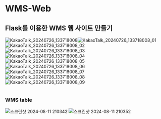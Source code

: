 # WMS-Web
## Flask를 이용한 WMS 웹 사이트 만들기
![KakaoTalk_20240726_133718008](https://github.com/user-attachments/assets/6c7179bc-a361-4077-842b-18f52abf70e2)![KakaoTalk_20240726_133718008_01](https://github.com/user-attachments/assets/e4d945fa-7738-409b-87dd-ea9b9962e470)![KakaoTalk_20240726_133718008_02](https://github.com/user-attachments/assets/60836545-c170-4e95-9f77-007c834b9ca3)![KakaoTalk_20240726_133718008_03](https://github.com/user-attachments/assets/801f2ea2-e597-4f67-a66b-6b207f90c41d)![KakaoTalk_20240726_133718008_04](https://github.com/user-attachments/assets/c1999145-8367-4ea4-8d6c-2a513f066fa1)![KakaoTalk_20240726_133718008_05](https://github.com/user-attachments/assets/b5f81eaa-9484-40cd-b83d-bbfe9c816226)![KakaoTalk_20240726_133718008_06](https://github.com/user-attachments/assets/eb75afce-884b-4fbd-8f57-0bf232927164)![KakaoTalk_20240726_133718008_07](https://github.com/user-attachments/assets/6617c5ae-4846-4212-b211-9264a1995bab)![KakaoTalk_20240726_133718008_08](https://github.com/user-attachments/assets/8cd8ff6e-9a18-40f4-ae40-8755dc1473ed)![KakaoTalk_20240726_133718008_09](https://github.com/user-attachments/assets/c6d14b19-2cdd-41c4-8eee-ca64e0442972)
#
### WMS table
![스크린샷 2024-08-11 210342](https://github.com/user-attachments/assets/3e1d2614-c92e-44f9-900e-6eb2d16ea4b1)
![스크린샷 2024-08-11 210352](https://github.com/user-attachments/assets/5b504d6a-eb15-40e8-a82f-89fd73a43b6b)













